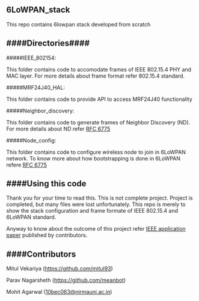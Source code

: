 6LoWPAN_stack
-----------------------------

This repo contains 6lowpan stack developed from scratch

####Directories####
-----------------------------

#####IEEE_802154:

  This folder contains code to accomodate frames of IEEE 802.15.4 PHY and MAC layer. For more details about frame format refer 802.15.4 standard.
  
#####MRF24J40_HAL:
  
  This folder contains code to provide API to access MRF24J40 functionality
  
#####Neighbor_discovery:

  This folder contains code to generate frames of Neighbor Discovery (ND). For more details about ND refer [RFC 6775](http://datatracker.ietf.org/doc/rfc6775/)
  
#####Node_config:

  This folder contains code to configure wireless node to join in 6LoWPAN network. To know more about how bootstrapping is done in 6LoWPAN refere [RFC 6775](http://datatracker.ietf.org/doc/rfc6775/)

####Using this code
-----------------------

Thank you for your time to read this. This is not complete project. Project is completed, but many files were lost unfortunately. This repo is merely to show the stack configuration and frame formate of IEEE 802.15.4 and 6LoWPAN standard.

Anyway to know about the outcome of this project refer [IEEE application paper](http://grouper.ieee.org/sa/sec/public/nsf_grant/Student%20Application%20Papers/Mohit%20Agarwal/Final%20Paper/WirelessEnergyMonitoring6LoWPAN_final.pdf) published by contributors.


####Contributors
-------------------------
Mitul Vekariya (https://github.com/mitul93)

Parav Nagarsheth (https://github.com/meanbot)

Mohit Agarwal (10bec063@nirmauni.ac.in)
